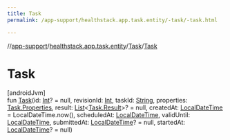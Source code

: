 ```yaml
---
title: Task
permalink: /app-support/healthstack.app.task.entity/-task/-task.html

---
```

//[app-support](../../../index.html)/[healthstack.app.task.entity](../index.html)/[Task](index.html)/[Task](-task.html)



# Task



[androidJvm]\
fun [Task](-task.html)(id: [Int](https://kotlinlang.org/api/latest/jvm/stdlib/kotlin/-int/index.html)? = null, revisionId: [Int](https://kotlinlang.org/api/latest/jvm/stdlib/kotlin/-int/index.html), taskId: [String](https://kotlinlang.org/api/latest/jvm/stdlib/kotlin/-string/index.html), properties: [Task.Properties](-properties/index.html), result: [List](https://kotlinlang.org/api/latest/jvm/stdlib/kotlin.collections/-list/index.html)&lt;[Task.Result](-result/index.html)&gt;? = null, createdAt: [LocalDateTime](https://developer.android.com/reference/kotlin/java/time/LocalDateTime.html) = LocalDateTime.now(), scheduledAt: [LocalDateTime](https://developer.android.com/reference/kotlin/java/time/LocalDateTime.html), validUntil: [LocalDateTime](https://developer.android.com/reference/kotlin/java/time/LocalDateTime.html), submittedAt: [LocalDateTime](https://developer.android.com/reference/kotlin/java/time/LocalDateTime.html)? = null, startedAt: [LocalDateTime](https://developer.android.com/reference/kotlin/java/time/LocalDateTime.html)? = null)




